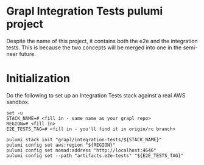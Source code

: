 # Grapl Integration Tests pulumi project

Despite the name of this project, it contains both the e2e and the integration
tests. This is because the two concepts will be merged into one in the semi-near
future.

# Initialization
Do the following to set up an Integration Tests stack against a real AWS
sandbox.

```
set -u
STACK_NAME=# <fill in - same name as your grapl repo>
REGION=# <fill in>
E2E_TESTS_TAG=# <fill in - you'll find it in origin/rc branch>

pulumi stack init "grapl/integration-tests/${STACK_NAME}"
pulumi config set aws:region "${REGION}"
pulumi config set nomad:address "http://localhost:4646"
pulumi config set --path "artifacts.e2e-tests" "${E2E_TESTS_TAG}"
```
